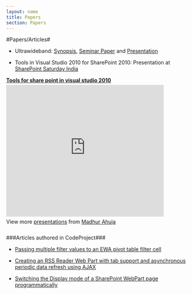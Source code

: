 ```yaml
---
layout: name
title: Papers
section: Papers
---
```



#Papers/Articles#

* Ultrawideband: [Synopsis](/files/uwb_synopsis.pdf), [Seminar Paper](/files/Ultrawideband_Madhur.pdf) and [Presentation](/files/Ultrawideband.ppt)

* Tools in Visual Studio 2010 for SharePoint 2010: Presentation at [SharePoint Saturday India](http://www.sharepointsaturday.org/india/default.aspx)

<div style="width:425px" id="__ss_8443426"> <strong style="display:block;margin:12px 0 4px"><a href="http://www.slideshare.net/ahujamadhur/tools-for-share-point-in-visual-studio-2010-8443426" title="Tools for share point in visual studio 2010">Tools for share point in visual studio 2010</a></strong> <iframe src="http://www.slideshare.net/slideshow/embed_code/8443426" width="425" height="355" frameborder="0" marginwidth="0" marginheight="0" scrolling="no">t</iframe> <div style="padding:5px 0 12px"> View more <a href="http://www.slideshare.net/">presentations</a> from <a href="http://www.slideshare.net/ahujamadhur">Madhur Ahuja</a> </div> </div>

###Articles authored in CodeProject###

* [Passing multiple filter values to an EWA pivot table filter cell](http://www.codeproject.com/KB/sharepoint/EWAFilter.aspx)

* [Creating an RSS Reader Web Part with tab support and asynchronous periodic data refresh using AJAX](http://www.codeproject.com/KB/sharepoint/RSSReaderAjax.aspx)

* [Switching the Display mode of a SharePoint WebPart page programmatically](http://www.codeproject.com/KB/sharepoint/SwitchWPMode.aspx)
